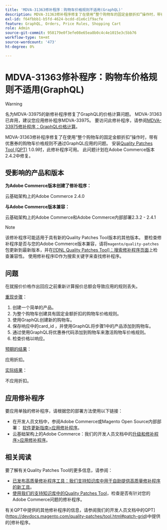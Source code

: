 ```yaml
---
title: 'MDVA-31363修补程序：购物车价格规则不适用(GraphQL)'
description: MDVA-31363修补程序修复了在使用“整个购物车的固定金额折扣”操作时，带有优惠券的购物车价格规则不通过GraphQL应用的问题。 安装Quality Patches Tool (QPT) 1.0.9后，即可使用此修补程序。 此问题计划在Adobe Commerce版本2.4.2中修复。
exl-id: f64fbbb1-b5fd-4624-bcdd-d1e6c1f9acfe
feature: GraphQL, Orders, Price Rules, Shopping Cart
role: Admin
source-git-commit: 958179e0f3efe08e65ea8b0c4c4e1015e3c5bb76
workflow-type: tm+mt
source-wordcount: '473'
ht-degree: 0%

---
```


# MDVA-31363修补程序：购物车价格规则不适用(GraphQL)

>[!WARNING]
>
>名为MDVA-33975的新修补程序修复了GraphQL的价格计算问题。 MDVA-31363已弃用，建议您应用修补程序MDVA-33975。 要访问此修补程序，请参阅[MDVA-33975修补程序：GraphQL价格计算](https://experienceleague.adobe.com/docs/commerce-knowledge-base/kb/support-tools/patches/mdva-33975-magento-patch-graphql-price-calculations.html)。

MDVA-31363修补程序修复了在使用“整个购物车的固定金额折扣”操作时，带有优惠券的购物车价格规则不通过GraphQL应用的问题。 安装[Quality Patches Tool (QPT)](/help/announcements/adobe-commerce-announcements/magento-quality-patches-released-new-tool-to-self-serve-quality-patches.md) 1.0.9时，此修补程序可用。 此问题计划在Adobe Commerce版本2.4.2中修复。

## 受影响的产品和版本

**为Adobe Commerce版本创建了修补程序：**

云基础架构上的Adobe Commerce 2.4.0

**与Adobe Commerce版本兼容：**

云基础架构上的Adobe Commerce和Adobe Commerce内部部署2.3.2 - 2.4.1

>[!NOTE]
>
>该修补程序可能适用于具有新的Quality Patches Tool版本的其他版本。 要检查修补程序是否与您的Adobe Commerce版本兼容，请将`magento/quality-patches`包更新到最新版本，并在[[!DNL Quality Patches Tool]：搜索修补程序页面](https://devdocs.magento.com/quality-patches/tool.html#patch-grid)上检查兼容性。 使用修补程序ID作为搜索关键字来查找修补程序。

## 问题

在就报价价格作出回应之前重新计算报价总额会导致应用的规则丢失。

<u>重现步骤</u>：

1. 创建一个简单的产品。
1. 为整个购物车创建具有固定金额折扣的购物车价格规则。
1. 使用GraphQL创建新的购物车。
1. 保存响应中的card\_id ，并使用GraphQL将步骤1中的产品添加到购物车。
1. 通过使用GraphQL将优惠券代码添加到购物车来激活购物车价格规则。
1. 检查价格以响应。

<u>预期的结果</u>：

应用折扣。

<u>实际结果</u>：

不应用折扣。

## 应用修补程序

要应用单独的修补程序，请根据您的部署方法使用以下链接：

* 在开发人员文档中，参阅Adobe Commerce或Magento Open Source内部部署： [软件更新指南>应用修补程序](https://devdocs.magento.com/guides/v2.4/comp-mgr/patching/mqp.html)。
* 云基础架构上的Adobe Commerce：我们的开发人员文档中的[升级和修补程序>应用修补程序](https://devdocs.magento.com/cloud/project/project-patch.html)。

## 相关阅读

要了解有关Quality Patches Tool的更多信息，请参阅：

* [已发布高质量修补程序工具：我们支持知识库中用于自助提供高质量修补程序的新工具](/help/announcements/adobe-commerce-announcements/magento-quality-patches-released-new-tool-to-self-serve-quality-patches.md)。
* [使用我们的支持知识库中的Quality Patches Tool](/help/support-tools/patches-available-in-qpt-tool/check-patch-for-magento-issue-with-magento-quality-patches.md)，检查是否有针对您的Adobe Commerce问题的修补程序。

有关QPT中提供的其他修补程序的信息，请参阅我们的开发人员文档中的QPT](https://devdocs.magento.com/quality-patches/tool.html#patch-grid)中提供的[修补程序。
